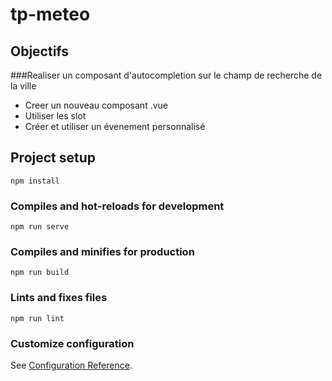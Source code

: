 # tp-meteo


## Objectifs
###Realiser un composant d'autocompletion sur le champ de recherche de la ville
- Creer un nouveau composant .vue
- Utiliser les slot
- Créer et utiliser un évenement personnalisé


## Project setup
```
npm install
```

### Compiles and hot-reloads for development
```
npm run serve
```

### Compiles and minifies for production
```
npm run build
```

### Lints and fixes files
```
npm run lint
```

### Customize configuration
See [Configuration Reference](https://cli.vuejs.org/config/).
